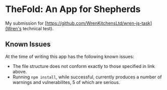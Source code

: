 # TheFold: An App for Shepherds

My submission for [https://github.com/WrenKitchensLtd/wren-js-task](Wren's technical test).

## Known Issues

At the time of writing this app has the following known issues:

* The file structure does not conform exactly to those specified in link above.
* Running `npm install`, while successful, currently produces a number of warnings and vulnerabilites, 5 of which are serious.
